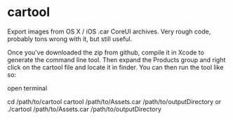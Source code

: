 cartool
=======

Export images from OS X / iOS .car CoreUI archives. Very rough code, probably tons wrong with it, but still useful.

Once you've downloaded the zip from github, compile it in Xcode to generate the command line tool. Then expand the Products group and right click on the cartool file and locate it in finder. You can then run the tool like so:

open terminal

cd /path/to/cartool
cartool /path/to/Assets.car /path/to/outputDirectory
or
./cartool /path/to/Assets.car /path/to/outputDirectory
